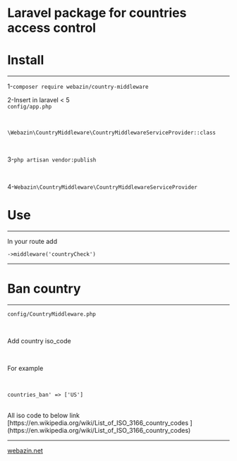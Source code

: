 # Laravel package for countries access control

# Install

<hr/>

1-`composer require webazin/country-middleware`

2-Insert in laravel < 5
<br>
`config/app.php`

<br>

`\Webazin\CountryMiddleware\CountryMiddlewareServiceProvider::class`

<br>

3-`php artisan vendor:publish`

<br>

4-`Webazin\CountryMiddleware\CountryMiddlewareServiceProvider`

# Use

<hr>

In your route add

`->middleware('countryCheck')`

<hr>

# Ban country

<hr>

`config/CountryMiddleware.php`

<br>

Add country iso_code

<br>

For example

<br>

`countries_ban' => ['US']`

<br>
All iso code to below link
<br>
[https://en.wikipedia.org/wiki/List_of_ISO_3166_country_codes
](https://en.wikipedia.org/wiki/List_of_ISO_3166_country_codes)
<hr>

[webazin.net]('https://webazin.net')

